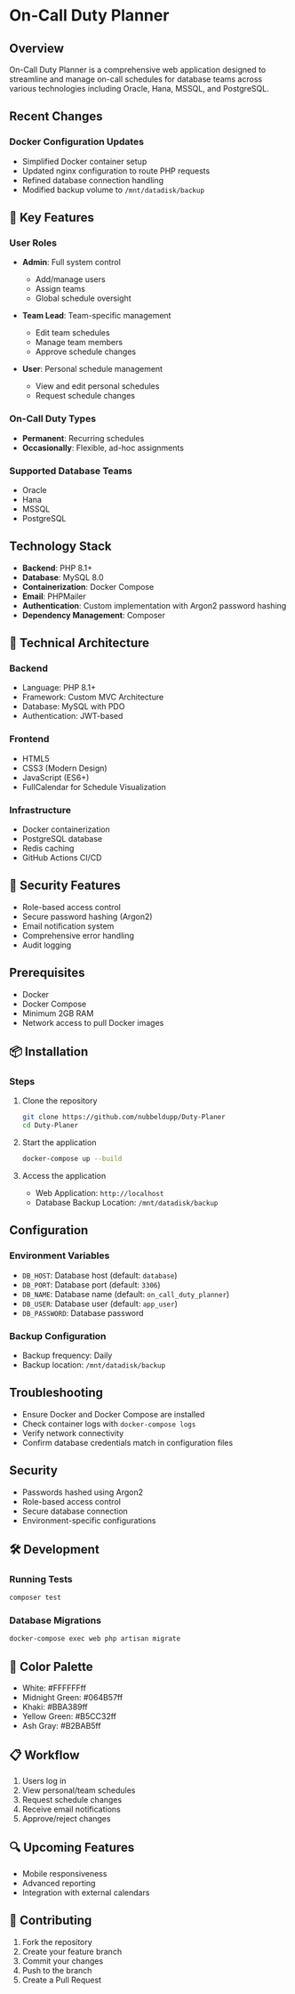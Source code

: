 # On-Call Duty Planner

## Overview
On-Call Duty Planner is a comprehensive web application designed to streamline and manage on-call schedules for database teams across various technologies including Oracle, Hana, MSSQL, and PostgreSQL.

## Recent Changes

### Docker Configuration Updates
- Simplified Docker container setup
- Updated nginx configuration to route PHP requests
- Refined database connection handling
- Modified backup volume to `/mnt/datadisk/backup`

## 🌟 Key Features

### User Roles
- **Admin**: Full system control
  - Add/manage users
  - Assign teams
  - Global schedule oversight

- **Team Lead**: Team-specific management
  - Edit team schedules
  - Manage team members
  - Approve schedule changes

- **User**: Personal schedule management
  - View and edit personal schedules
  - Request schedule changes

### On-Call Duty Types
- **Permanent**: Recurring schedules
- **Occasionally**: Flexible, ad-hoc assignments

### Supported Database Teams
- Oracle
- Hana
- MSSQL
- PostgreSQL

## Technology Stack

- **Backend**: PHP 8.1+
- **Database**: MySQL 8.0
- **Containerization**: Docker Compose
- **Email**: PHPMailer
- **Authentication**: Custom implementation with Argon2 password hashing
- **Dependency Management**: Composer

## 🚀 Technical Architecture

### Backend
- Language: PHP 8.1+
- Framework: Custom MVC Architecture
- Database: MySQL with PDO
- Authentication: JWT-based

### Frontend
- HTML5
- CSS3 (Modern Design)
- JavaScript (ES6+)
- FullCalendar for Schedule Visualization

### Infrastructure
- Docker containerization
- PostgreSQL database
- Redis caching
- GitHub Actions CI/CD

## 🔐 Security Features
- Role-based access control
- Secure password hashing (Argon2)
- Email notification system
- Comprehensive error handling
- Audit logging

## Prerequisites

- Docker
- Docker Compose
- Minimum 2GB RAM
- Network access to pull Docker images

## 📦 Installation

### Steps
1. Clone the repository
   ```bash
   git clone https://github.com/nubbeldupp/Duty-Planer
   cd Duty-Planer
   ```

2. Start the application
   ```bash
   docker-compose up --build
   ```

3. Access the application
   - Web Application: `http://localhost`
   - Database Backup Location: `/mnt/datadisk/backup`

## Configuration

### Environment Variables
- `DB_HOST`: Database host (default: `database`)
- `DB_PORT`: Database port (default: `3306`)
- `DB_NAME`: Database name (default: `on_call_duty_planner`)
- `DB_USER`: Database user (default: `app_user`)
- `DB_PASSWORD`: Database password

### Backup Configuration
- Backup frequency: Daily
- Backup location: `/mnt/datadisk/backup`

## Troubleshooting

- Ensure Docker and Docker Compose are installed
- Check container logs with `docker-compose logs`
- Verify network connectivity
- Confirm database credentials match in configuration files

## Security

- Passwords hashed using Argon2
- Role-based access control
- Secure database connection
- Environment-specific configurations

## 🛠 Development

### Running Tests
```bash
composer test
```

### Database Migrations
```bash
docker-compose exec web php artisan migrate
```

## 🌈 Color Palette
- White: #FFFFFFff
- Midnight Green: #064B57ff
- Khaki: #BBA389ff
- Yellow Green: #B5CC32ff
- Ash Gray: #B2BAB5ff

## 📋 Workflow
1. Users log in
2. View personal/team schedules
3. Request schedule changes
4. Receive email notifications
5. Approve/reject changes

## 🔍 Upcoming Features
- Mobile responsiveness
- Advanced reporting
- Integration with external calendars

## 🤝 Contributing
1. Fork the repository
2. Create your feature branch
3. Commit your changes
4. Push to the branch
5. Create a Pull Request

